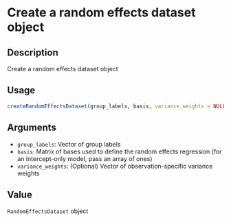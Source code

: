 # Create a random effects dataset object

## Description

Create a random effects dataset object

## Usage

```r
createRandomEffectsDataset(group_labels, basis, variance_weights = NULL)
```

## Arguments

* `group_labels`: Vector of group labels
* `basis`: Matrix of bases used to define the random effects regression (for an intercept-only model, pass an array of ones)
* `variance_weights`: (Optional) Vector of observation-specific variance weights

## Value

`RandomEffectsDataset` object

